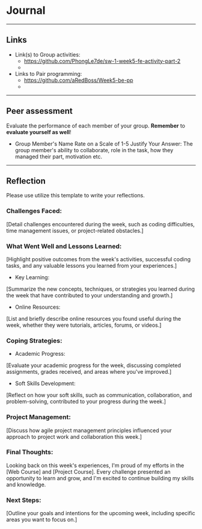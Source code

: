 # Journal

----
## Links
- Link(s) to Group activities: 
  - https://github.com/PhongLe7de/sw-1-week5-fe-activity-part-2
  - 
- Links to Pair programming: 
  - https://github.com/aRedBoss/Week5-be-pp
  - 

----
## Peer assessment

Evaluate the performance of each member of your group. **Remember** to **evaluate yourself as well**!

- Group Member's Name
Rate on a Scale of 1-5
Justify Your Answer: The group member's ability to collaborate, role in the task, how they managed their part, motivation etc.

----

## Reflection

Please use utilize this template to write your reflections.

### Challenges Faced:

[Detail challenges encountered during the week, such as coding difficulties, time management issues, or project-related obstacles.]

### What Went Well and Lessons Learned:

[Highlight positive outcomes from the week's activities, successful coding tasks, and any valuable lessons you learned from your experiences.]

- Key Learning:

[Summarize the new concepts, techniques, or strategies you learned during the week that have contributed to your understanding and growth.]

- Online Resources:

[List and briefly describe online resources you found useful during the week, whether they were tutorials, articles, forums, or videos.]

### Coping Strategies:


- Academic Progress:

[Evaluate your academic progress for the week, discussing completed assignments, grades received, and areas where you've improved.]

- Soft Skills Development:

[Reflect on how your soft skills, such as communication, collaboration, and problem-solving, contributed to your progress during the week.]

### Project Management:

[Discuss how agile project management principles influenced your approach to project work and collaboration this week.]

### Final Thoughts:

Looking back on this week's experiences, I'm proud of my efforts in the [Web Course] and [Project Course]. Every challenge presented an opportunity to learn and grow, and I'm excited to continue building my skills and knowledge.

### Next Steps:

[Outline your goals and intentions for the upcoming week, including specific areas you want to focus on.]


<!-- Links -->
[criticism and constructive feedback]:https://cvdl.ben.edu/blog/why-is-everyone-talking-about-feedback/






